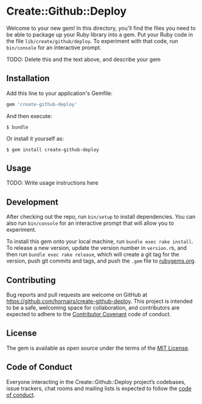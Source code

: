 # Create::Github::Deploy

Welcome to your new gem! In this directory, you'll find the files you need to be able to package up your Ruby library into a gem. Put your Ruby code in the file `lib/create/github/deploy`. To experiment with that code, run `bin/console` for an interactive prompt.

TODO: Delete this and the text above, and describe your gem

## Installation

Add this line to your application's Gemfile:

```ruby
gem 'create-github-deploy'
```

And then execute:

    $ bundle

Or install it yourself as:

    $ gem install create-github-deploy

## Usage

TODO: Write usage instructions here

## Development

After checking out the repo, run `bin/setup` to install dependencies. You can also run `bin/console` for an interactive prompt that will allow you to experiment.

To install this gem onto your local machine, run `bundle exec rake install`. To release a new version, update the version number in `version.rb`, and then run `bundle exec rake release`, which will create a git tag for the version, push git commits and tags, and push the `.gem` file to [rubygems.org](https://rubygems.org).

## Contributing

Bug reports and pull requests are welcome on GitHub at https://github.com/hornairs/create-github-deploy. This project is intended to be a safe, welcoming space for collaboration, and contributors are expected to adhere to the [Contributor Covenant](http://contributor-covenant.org) code of conduct.

## License

The gem is available as open source under the terms of the [MIT License](https://opensource.org/licenses/MIT).

## Code of Conduct

Everyone interacting in the Create::Github::Deploy project’s codebases, issue trackers, chat rooms and mailing lists is expected to follow the [code of conduct](https://github.com/hornairs/create-github-deploy/blob/master/CODE_OF_CONDUCT.md).
